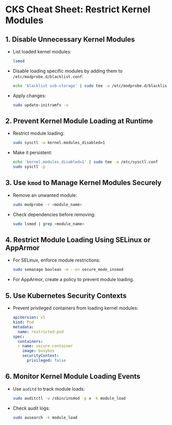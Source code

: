 # CKS Cheat Sheet: Restrict Kernel Modules

## 1. Disable Unnecessary Kernel Modules
- List loaded kernel modules:
  ```bash
  lsmod
  ```
- Disable loading specific modules by adding them to `/etc/modprobe.d/blacklist.conf`:
  ```bash
  echo 'blacklist usb-storage' | sudo tee -a /etc/modprobe.d/blacklist.conf
  ```
- Apply changes:
  ```bash
  sudo update-initramfs -u
  ```

## 2. Prevent Kernel Module Loading at Runtime
- Restrict module loading:
  ```bash
  sudo sysctl -w kernel.modules_disabled=1
  ```
- Make it persistent:
  ```bash
  echo 'kernel.modules_disabled=1' | sudo tee -a /etc/sysctl.conf
  sudo sysctl -p
  ```

## 3. Use `kmod` to Manage Kernel Modules Securely
- Remove an unwanted module:
  ```bash
  sudo modprobe -r <module_name>
  ```
- Check dependencies before removing:
  ```bash
  sudo lsmod | grep <module_name>
  ```

## 4. Restrict Module Loading Using SELinux or AppArmor
- For SELinux, enforce module restrictions:
  ```bash
  sudo semanage boolean -m --on secure_mode_insmod
  ```
- For AppArmor, create a policy to prevent module loading.

## 5. Use Kubernetes Security Contexts
- Prevent privileged containers from loading kernel modules:
  ```yaml
  apiVersion: v1
  kind: Pod
  metadata:
    name: restricted-pod
  spec:
    containers:
    - name: secure-container
      image: busybox
      securityContext:
        privileged: false
  ```

## 6. Monitor Kernel Module Loading Events
- Use `auditd` to track module loads:
  ```bash
  sudo auditctl -w /sbin/insmod -p x -k module_load
  ```
- Check audit logs:
  ```bash
  sudo ausearch -k module_load
  ```


